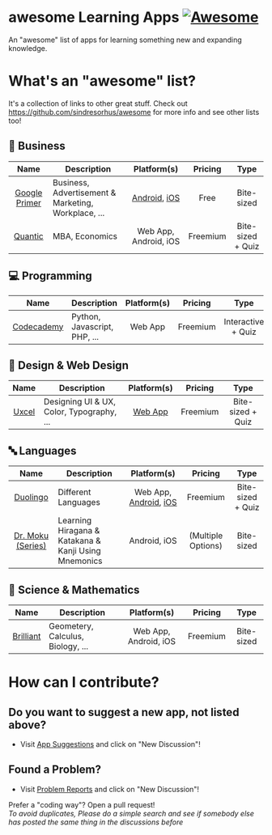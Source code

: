 # awesome Learning Apps [![Awesome](https://awesome.re/badge-flat.svg)](https://awesome.re)
An "awesome" list of apps for learning something new and expanding knowledge.

# What's an "awesome" list?
It's a collection of links to other great stuff. Check out https://github.com/sindresorhus/awesome for more info and see other lists too!

## 💼 Business 
| Name | Description | Platform(s) | Pricing | Type |
| :--: | -- | :--: | :--: | :--: |
| [Google Primer](https://www.yourprimer.com/) | Business, Advertisement & Marketing, Workplace, ... | [Android](https://play.google.com/store/apps/details?id=com.google.android.apps.primer), [iOS](https://apps.apple.com/app/apple-store/id918628107) | Free | Bite-sized |
| [Quantic](https://quantic.edu/) | MBA, Economics | Web App, Android, iOS | Freemium | Bite-sized + Quiz |

## 💻 Programming
| Name | Description | Platform(s) | Pricing | Type |
| :--: | -- | :--: | :--: | :--: |
| [Codecademy](https://codecademy.com) | Python, Javascript, PHP, ... | Web App | Freemium | Interactive + Quiz |

## 🎨 Design & Web Design
| Name | Description | Platform(s) | Pricing | Type |
| :--: | -- | :--: | :--: | :--: |
| [Uxcel](https://.com) | Designing UI & UX, Color, Typography, ... | [Web App](https://app.uxcel.com) | Freemium | Bite-sized + Quiz |

## 🔤 Languages
| Name | Description | Platform(s) | Pricing | Type |
| :--: | -- | :--: | :--: | :--: |
| [Duolingo](https://www.duolingo.com/) | Different Languages | Web App, [Android](https://play.google.com/store/apps/details?id=com.duolingo), [iOS](https://apps.apple.com/app/duolingo-learn-spanish-french/id570060128) | Freemium | Bite-sized + Quiz |
| [Dr. Moku (Series)](https://drmoku.com/) | Learning Hiragana & Katakana & Kanji Using Mnemonics | Android, iOS | (Multiple Options) | Bite-sized |


## 🧮 Science & Mathematics
| Name | Description | Platform(s) | Pricing | Type |
| :--: | -- | :--: | :--: | :--: |
| [Brilliant](https://brilliant.org/) | Geometery, Calculus, Biology, ... | Web App, Android, iOS | Freemium | Bite-sized |

# How can I contribute?
## Do you want to suggest a new app, not listed above?  
- Visit [App Suggestions](https://github.com/ShahriarKh/awesome-learning-apps/discussions/categories/app-suggestions) and click on "New Discussion"!  

## Found a Problem?
- Visit [Problem Reports](https://github.com/ShahriarKh/awesome-learning-apps/discussions/categories/problem-reports) and click on "New Discussion"!  

Prefer a "coding way"? Open a pull request!   
_To avoid duplicates, Please do a simple search and see if somebody else has posted the same thing in the discussions before_


